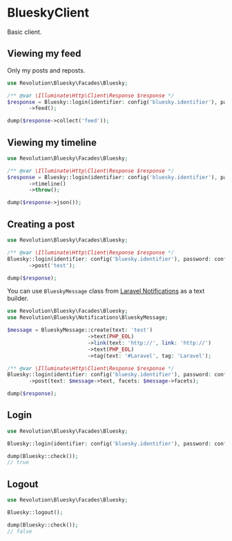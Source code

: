 BlueskyClient
====

Basic client.

## Viewing my feed
Only my posts and reposts.

```php
use Revolution\Bluesky\Facades\Bluesky;

/** @var \Illuminate\Http\Client\Response $response */
$response = Bluesky::login(identifier: config('bluesky.identifier'), password: config('bluesky.password'))
       ->feed();

dump($response->collect('feed'));
```

## Viewing my timeline
```php
use Revolution\Bluesky\Facades\Bluesky;

/** @var \Illuminate\Http\Client\Response $response */
$response = Bluesky::login(identifier: config('bluesky.identifier'), password: config('bluesky.password'))
       ->timeline()
       ->throw();

dump($response->json());
```

## Creating a post

```php
use Revolution\Bluesky\Facades\Bluesky;

/** @var \Illuminate\Http\Client\Response $response */
Bluesky::login(identifier: config('bluesky.identifier'), password: config('bluesky.password'))
       ->post('test');

dump($response);
```

You can use `BlueskyMessage` class from [Laravel Notifications](./notification.md) as a text builder.

```php
use Revolution\Bluesky\Facades\Bluesky;
use Revolution\Bluesky\Notifications\BlueskyMessage;

$message = BlueskyMessage::create(text: 'test')
                          ->text(PHP_EOL)
                          ->link(text: 'http://', link: 'http://')
                          ->text(PHP_EOL)
                          ->tag(text: '#Laravel', tag: 'Laravel');

/** @var \Illuminate\Http\Client\Response $response */
Bluesky::login(identifier: config('bluesky.identifier'), password: config('bluesky.password'))
       ->post(text: $message->text, facets: $message->facets);

dump($response);
```

## Login
```php
use Revolution\Bluesky\Facades\Bluesky;

Bluesky::login(identifier: config('bluesky.identifier'), password: config('bluesky.password'));

dump(Bluesky::check());
// true
```

## Logout
```php
use Revolution\Bluesky\Facades\Bluesky;

Bluesky::logout();

dump(Bluesky::check());
// false
```
